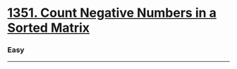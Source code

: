 # [1351. Count Negative Numbers in a Sorted Matrix](https://leetcode.com/problems/count-negative-numbers-in-a-sorted-matrix/)
### Easy
----
